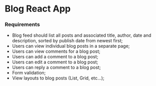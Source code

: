 # Blog React App

### Requirements

- Blog feed should list all posts and associated title, author, date and description, sorted by publish date from newest first;
- Users can view individual blog posts in a separate page;
- Users can view comments for a blog post;
- Users can add a comment to a blog post;
- Users can edit a comment to a blog post;
- Users can reply a comment to a blog post;
- Form validation;
- View layouts to blog posts (List, Grid, etc...);